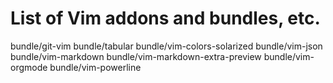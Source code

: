 # List of Vim addons and bundles, etc.

bundle/git-vim
bundle/tabular
bundle/vim-colors-solarized
bundle/vim-json
bundle/vim-markdown
bundle/vim-markdown-extra-preview
bundle/vim-orgmode
bundle/vim-powerline
